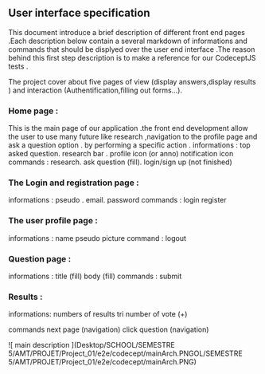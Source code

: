 
##  User interface specification

This document introduce a brief description of different front end pages .Each description below contain a several markdown of informations and commands that should be displyed over the user end interface .The reason behind this first step description is to make a reference for our CodeceptJS tests .

The project cover about five pages of view (display answers,display results  ) and interaction (Authentification,filling out forms...).

### Home page :
This is the main page of our application .the front end development allow the user to use many future like research ,navigation to the profile page  and ask a question option .
by performing a specific action .
informations :
 top asked question.
 research bar .
 profile icon (or anno)
 notification icon
commands :
 research.
 ask question (fill).
 login/sign up
(not finished)
### The Login and registration page  :
informations :
pseudo .
email.
password
commands :
login
register

### The user profile page :
informations :
name 
pseudo
picture 
command :
logout
### Question page :
informations :
title (fill) 
body  (fill)
commands :
submit
### Results :
informations:
numbers of results 
tri
number of vote (+)

commands 
next page (navigation)
click question (navigation)

![ main description ](Desktop/SCHOOL/SEMESTRE 5/AMT/PROJET/Project_01/e2e/codecept/mainArch.PNGOL/SEMESTRE 5/AMT/PROJET/Project_01/e2e/codecept/mainArch.PNG)